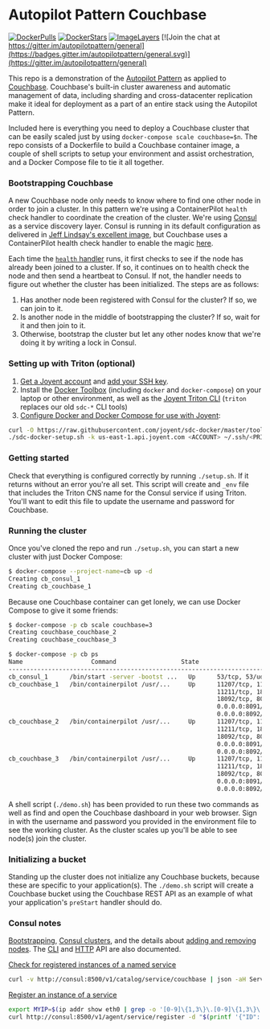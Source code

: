 # Autopilot Pattern Couchbase

[![DockerPulls](https://img.shields.io/docker/pulls/autopilotpattern/couchbase.svg)](https://registry.hub.docker.com/u/autopilotpattern/couchbase/)
[![DockerStars](https://img.shields.io/docker/stars/autopilotpattern/couchbase.svg)](https://registry.hub.docker.com/u/autopilotpattern/couchbase/)
[![ImageLayers](https://badge.imagelayers.io/autopilotpattern/couchbase:latest.svg)](https://imagelayers.io/?images=autopilotpattern/couchbase:latest)
[![Join the chat at https://gitter.im/autopilotpattern/general](https://badges.gitter.im/autopilotpattern/general.svg)](https://gitter.im/autopilotpattern/general)

This repo is a demonstration of the [Autopilot Pattern](http://autopilotpattern.io/) as applied to [Couchbase](http://www.couchbase.com/). Couchbase's built-in cluster awareness and automatic management of data, including sharding and cross-datacenter replication make it ideal for deployment as a part of an entire stack using the Autopilot Pattern.

Included here is everything you need to deploy a Couchbase cluster that can be easily scaled just by using `docker-compose scale couchbase=$n`. The repo consists of a Dockerfile to build a Couchbase container image, a couple of shell scripts to setup your environment and assist orchestration, and a Docker Compose file to tie it all together.

### Bootstrapping Couchbase

A new Couchbase node only needs to know where to find one other node in order to join a cluster. In this pattern we're using a ContainerPilot `health` check handler to coordinate the creation of the cluster. We're using [Consul](https://www.consul.io/) as a service discovery layer. Consul is running in its default configuration as delivered in [Jeff Lindsay's excellent image](https://registry.hub.docker.com/u/progrium/consul/), but Couchbase uses a ContainerPilot health check handler to enable the magic [here](https://github.com/autopilotpattern/couchbase/blob/master/bin/manage.sh).

Each time the [`health` handler](https://github.com/autopilotpattern/couchbase/blob/master/bin/manage.sh) runs, it first checks to see if the node has already been joined to a cluster. If so, it continues on to health check the node and then send a heartbeat to Consul. If not, the handler needs to figure out whether the cluster has been initialized. The steps are as follows:

1. Has another node been registered with Consul for the cluster? If so, we can join to it.
1. Is another node in the middle of bootstrapping the cluster? If so, wait for it and then join to it.
1. Otherwise, bootstrap the cluster but let any other nodes know that we're doing it by writing a lock in Consul.

### Setting up with Triton (optional)

1. [Get a Joyent account](https://my.joyent.com/landing/signup/) and [add your SSH key](https://docs.joyent.com/public-cloud/getting-started).
1. Install the [Docker Toolbox](https://docs.docker.com/installation/mac/) (including `docker` and `docker-compose`) on your laptop or other environment, as well as the [Joyent Triton CLI](https://www.joyent.com/blog/introducing-the-triton-command-line-tool) (`triton` replaces our old `sdc-*` CLI tools)
1. [Configure Docker and Docker Compose for use with Joyent](https://docs.joyent.com/public-cloud/api-access/docker):

```bash
curl -O https://raw.githubusercontent.com/joyent/sdc-docker/master/tools/sdc-docker-setup.sh && chmod +x sdc-docker-setup.sh
./sdc-docker-setup.sh -k us-east-1.api.joyent.com <ACCOUNT> ~/.ssh/<PRIVATE_KEY_FILE>
```

### Getting started

Check that everything is configured correctly by running `./setup.sh`. If it returns without an error you're all set. This script will create and `_env` file that includes the Triton CNS name for the Consul service if using Triton. You'll want to edit this file to update the username and password for Couchbase.

### Running the cluster

Once you've cloned the repo and run `./setup.sh`, you can start a new cluster with just Docker Compose:

```bash
$ docker-compose --project-name=cb up -d
Creating cb_consul_1
Creating cb_couchbase_1
```

Because one Couchbase container can get lonely, we can use Docker Compose to give it some friends:

```bash
$ docker-compose -p cb scale couchbase=3
Creating couchbase_couchbase_2
Creating couchbase_couchbase_3

$ docker-compose -p cb ps
Name                   Command                  State                   Ports
-------------------------------------------------------------------------------------
cb_consul_1      /bin/start -server -bootst ...   Up      53/tcp, 53/udp, 8300/tcp...
cb_couchbase_1   /bin/containerpilot /usr/...     Up      11207/tcp, 11210/tcp,
                                                          11211/tcp, 18091/tcp,
                                                          18092/tcp, 8093/tcp,
                                                          0.0.0.0:8091/tcp->8091/tcp,
                                                          0.0.0.0:8092/tcp->8092/tcp,
cb_couchbase_2   /bin/containerpilot /usr/...     Up      11207/tcp, 11210/tcp,
                                                          11211/tcp, 18091/tcp,
                                                          18092/tcp, 8093/tcp,
                                                          0.0.0.0:8091/tcp->8091/tcp,
                                                          0.0.0.0:8092/tcp->8092/tcp,
cb_couchbase_3   /bin/containerpilot /usr/...     Up      11207/tcp, 11210/tcp,
                                                          11211/tcp, 18091/tcp,
                                                          18092/tcp, 8093/tcp,
                                                          0.0.0.0:8091/tcp->8091/tcp,
                                                          0.0.0.0:8092/tcp->8092/tcp,
```

A shell script (`./demo.sh`) has been provided to run these two commands as well as find and open the Couchbase dashboard in your web browser. Sign in with the username and password you provided in the environment file to see the working cluster. As the cluster scales up you'll be able to see node(s) join the cluster.

### Initializing a bucket

Standing up the cluster does not initialize any Couchbase buckets, because these are specific to your application(s). The `./demo.sh` script will create a Couchbase bucket using the Couchbase REST API as an example of what your application's `preStart` handler should do.

### Consul notes

[Bootstrapping](https://www.consul.io/docs/guides/bootstrapping.html), [Consul clusters](https://www.consul.io/intro/getting-started/join.html), and the details about [adding and removing nodes](https://www.consul.io/docs/guides/servers.html). The [CLI](https://www.consul.io/docs/commands/index.html) and [HTTP](https://www.consul.io/docs/agent/http.html) API are also documented.

[Check for registered instances of a named service](https://www.consul.io/docs/agent/http/catalog.html#catalog_service)

```bash
curl -v http://consul:8500/v1/catalog/service/couchbase | json -aH ServiceAddress
```

[Register an instance of a service](https://www.consul.io/docs/agent/http/catalog.html#catalog_register)

```bash
export MYIP=$(ip addr show eth0 | grep -o '[0-9]\{1,3\}\.[0-9]\{1,3\}\.[0-9]\{1,3\}\.[0-9]\{1,3\}')
curl http://consul:8500/v1/agent/service/register -d "$(printf '{"ID": "couchbase-%s","Name": "couchbase","Address": "%s"}' $MYIP $MYIP)"
```
